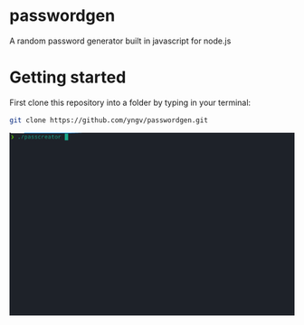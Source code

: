 # passwordgen
A random password generator built in javascript for node.js

# Getting started
First clone this repository into a folder by typing in your terminal:
```bash 
git clone https://github.com/yngv/passwordgen.git
```

![preview](./passwdgen.gif)
